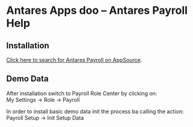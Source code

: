 # Antares Apps doo – Antares Payroll Help

## Installation
[Click here to search for Antares Payroll on AppSource](https://appsource.microsoft.com/).

## Demo Data
After installation switch to Payroll Role Center by clicking on:  
My Settings -> Role -> Payroll

In order to install basic demo data init the process ba calling the action:  
Payroll Setup -> Init Setup Data
